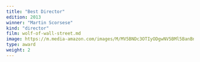 ```yaml
---
title: "Best Director"
edition: 2013
winner: "Martin Scorsese"
kind: "director"
film: wolf-of-wall-street.md
image: https://m.media-amazon.com/images/M/MV5BNDc3OTIyODgwNV5BMl5BanBnXkFtZTgwNTU0MzQ4MDE@._V1_FMjpg_UX1024_.jpg
type: award
weight: 2
---
```

